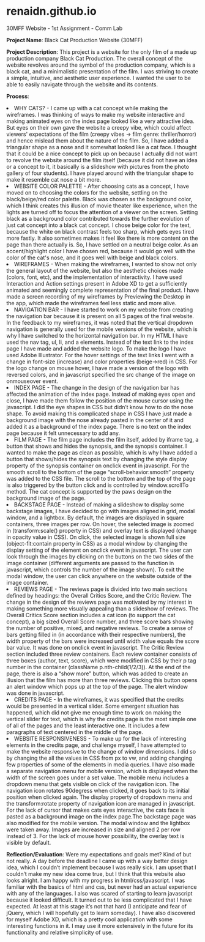 # renaidn.github.io

30MFF Website - 1st Assignment - Comm Lab

**Project Name**: Black Cat Production Website (30MFF)

**Project Description**: This project is a website for the only film of a made up production company Black Cat Production. The overall concept of the website revolves around the symbol of the production company, which is a black cat, and a minimalistic presentation of the film. I was striving to create a simple, intuitive, and aesthetic user experience. I wanted the user to be able to easily navigate through the website and its contents.

**Process**: 

<li>WHY CATS? - I came up with a cat concept while making the wireframes. I was thinking of ways to make my website interactive and making animated eyes on the index page looked like a very attractive idea. But eyes on their own gave the website a creepy vibe, which could affect viewers' expectations of the film (creepy vibes -> film genre: thriller/horror) and hence mislead them about the nature of the film. So, I have added a triangular shape as a nose and it somewhat looked like a cat face. I thought that it could be a nice concept to pick up on because I actually did not want to revolve the website around the film itself (because it did not have an idea or a concept to it, it basically is a slideshow with pictures from the photo gallery of four students). I have played around with the triangular shape to make it resemble cat nose a bit more.</li>
<li>WEBSITE COLOR PALETTE - After choosing cats as a concept, I have moved on to choosing the colors for the website, settling on the black/beige/red color palette. Black was chosen as the background color, which I think creates this illusion of movie theater like experience, when the lights are turned off to focus the attention of a viewer on the screen. Setting black as a background color contributed towards the further evolution of just cat concept into a black cat concept. I chose beige color for the text, because the white on black contrast feels too sharp, which gets eyes tired more fastly. It also sometimes makes it feel like there is more content on the page than there actually is. So, I have settled on a neutral beige color. As an accent/highlight color I have chosen red, because it would go well with the color of the cat's nose, and it goes well with beige and black colors.</li>
<li>WIREFRAMES - When making the wireframes, I wanted to show not only the general layout of the website, but also the aesthetic choices made (colors, font, etc), and the implementation of interactivity. I have used Interaction and Action settings present in Adobe XD to get a sufficiently animated and seemingly complete representation of the final product. I have made a screen recording of my wireframes by Previewing the Desktop in the app, which made the wireframes feel less static and more alive.</li>
<li>NAVIGATION BAR - I have started to work on my website from creating the navigation bar because it is present on all 5 pages of the final website. In the feedback to my wireframes, it was noted that the vertical dropdown navigation is generally used for the mobile versions of the website, which is why I have switched to the horizontal navigation bar. In my HTML I have used the nav tag, ul, li, and a elements. Instead of the text link to the index page I have made and added the website logo. To make the logo I have used Adobe Illustrator. For the hover settings of the text links I went with a change in font-size (increase) and color properties (beige->red) in CSS. For the logo change on mouse hover, I have made a version of the logo with reversed colors, and in javascript specified the src change of the image on onmouseover event.</li>
<li>INDEX PAGE - The change in the design of the navigation bar has affected the animation of the index page. Instead of making eyes open and close, I have made them follow the position of the mouse cursor using the javascript. I did the eye shapes in CSS but didn’t know how to do the nose shape. To avoid making this complicated shape in CSS I have just made a background image with the nose already pasted in the center of it and added it as a background of the index page. There is no text on the index page because it felt unnecessary to add any.</li>
<li>FILM PAGE - The film page includes the film itself, added by iframe tag, a button that shows and hides the synopsis, and the synopsis container. I wanted to make the page as clean as possible, which is why I have added a button that shows/hides the synopsis text by changing the style display property of the synopsis container on onclick event in javascript. For the smooth scroll to the bottom of the page “scroll-behavior:smooth” property was added to the CSS file. The scroll to the bottom and the top of the page is also triggered by the button click and is controlled by window.scrollTo method. The cat concept is supported by the paws design on the background image of the page.</li>
<li>BACKSTAGE PAGE - Instead of making a slideshow to display some backstage images, I have decided to go with images aligned in grid, modal window, and a lightbox. By default, the images are displayed in square containers, three images per row. On hover, the selected image is zoomed in (transform:scale() property in CSS) and overlay text is displayed (change in opacity value in CSS). On click, the selected image is shown full size (object-fit:contain property in CSS) as a modal window by changing the display setting of the element on onclick event in javascript. The user can look through the images by clicking on the buttons on the two sides of the image container (different arguments are passed to the function in javascript, which controls the number of the image shown). To exit the modal window, the user can click anywhere on the website outside of the image container.</li>
<li>REVIEWS PAGE - The reviews page is divided into two main sections defined by headings: the Overall Critics Score, and the Critic Review. The change in the design of the reviews page was motivated by my interest in making something more visually appealing than a slideshow of reviews. The Overall Critics Score section includes a cat icon (to support the cat concept), a big sized Overall Score number, and three score bars showing the number of positive, mixed, and negative reviews. To create a sense of bars getting filled in (in accordance with their respective numbers), the width property of the bars were increased until width value equals the score bar value. It was done on onclick event in javascript. The Critic Review section included three review containers. Each review container consists of three boxes (author, text, score), which were modified in CSS by their p tag number in the container (className p.nth-child(1/2/3)). At the end of the page, there is also a “show more” button, which was added to create an illusion that the film has more than three reviews. Clicking this button opens an alert window which pops up at the top of the page. The alert window was done in javascript.</li>
<li>CREDITS PAGE - In the wireframes, it was specified that the credits would be presented in a vertical slider. Some emergent situation has happened, which did not give me enough time to work on making the vertical slider for text, which is why the credits page is the most simple one of all of the pages and the least interactive one. It includes a few paragraphs of text centered in the middle of the page.</li>
<li>WEBSITE RESPONSIVENESS - To make up for the lack of interesting elements in the credits page, and challenge myself, I have attempted to make the website responsive to the change of window dimensions. I did so by changing the all the values in CSS from px to vw, and adding changing few properties of some of the elements in media queries. I have also made a separate navigation menu for mobile version, which is displayed when the width of the screen goes under a set value. The mobile menu includes a dropdown menu that gets visible on click of the navigation icon. The navigation icon rotates 90degress when clicked, it goes back to its initial position when clicked again. The display property of dropdown menu and the transform:rotate property of navigation icon are managed in javascript. For the lack of cursor that makes cats eyes interactive, the cats face is pasted as a background image on the index page.The backstage page was also modified for the mobile version. The modal window and the lightbox were taken away. Images are increased in size and aligned 2 per row instead of 3. For the lack of mouse hover possibility, the overlay text is visible by default.</li>

**Reflection/Evaluation**: Were my expectations and goals met? Kind of but not really. A day before the deadline I came up with a way better design idea, which I couldn’t implement because I was really sick. I am upset that I couldn’t make my new idea come true, but I think that this website also looks alright. I am happy with my progress in html/css/javascript. I was familiar with the basics of html and css, but never had an actual experience with any of the languages. I also was scared of starting to learn javascript because it looked difficult. It turned out to be less complicated that I have expected. At least at this stage it’s not that hard (I anticipate and fear of jQuery, which I will hopefully get to learn someday). I have also discovered for myself Adobe XD, which is a pretty cool application with some interesting functions in it. I may use it more extensively in the future for its functionality and relative simplicity of use.
